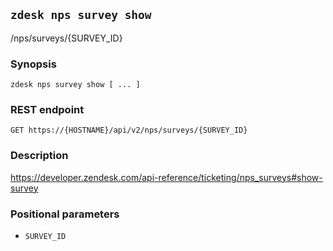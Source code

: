 ## `zdesk nps survey show`

/nps/surveys/{SURVEY_ID}

### Synopsis

    zdesk nps survey show [ ... ]

### REST endpoint

    GET https://{HOSTNAME}/api/v2/nps/surveys/{SURVEY_ID}

### Description

https://developer.zendesk.com/api-reference/ticketing/nps_surveys#show-survey

### Positional parameters

* `SURVEY_ID`

